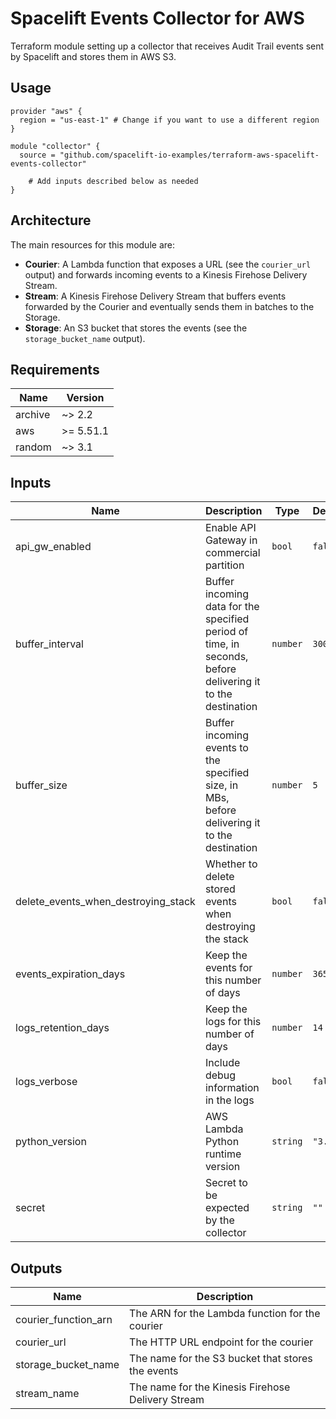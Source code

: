 # Spacelift Events Collector for AWS

Terraform module setting up a collector that receives Audit Trail events sent by Spacelift and stores them in AWS S3.

## Usage

```hcl
provider "aws" {
  region = "us-east-1" # Change if you want to use a different region
}

module "collector" {
  source = "github.com/spacelift-io-examples/terraform-aws-spacelift-events-collector"

	# Add inputs described below as needed
}
```

## Architecture

The main resources for this module are:

- **Courier**: A Lambda function that exposes a URL (see the `courier_url` output) and forwards incoming events to a Kinesis Firehose Delivery Stream.
- **Stream**: A Kinesis Firehose Delivery Stream that buffers events forwarded by the Courier and eventually sends them in batches to the Storage.
- **Storage**: An S3 bucket that stores the events (see the `storage_bucket_name` output).

<!-- BEGIN_TF_DOCS -->
## Requirements

| Name | Version |
|------|---------|
| archive | ~> 2.2 |
| aws | >= 5.51.1 |
| random | ~> 3.1 |

## Inputs

| Name | Description | Type | Default | Required |
|------|-------------|------|---------|:--------:|
| api\_gw\_enabled | Enable API Gateway in commercial partition | `bool` | `false` | no |
| buffer\_interval | Buffer incoming data for the specified period of time, in seconds, before delivering it to the destination | `number` | `300` | no |
| buffer\_size | Buffer incoming events to the specified size, in MBs, before delivering it to the destination | `number` | `5` | no |
| delete\_events\_when\_destroying\_stack | Whether to delete stored events when destroying the stack | `bool` | `false` | no |
| events\_expiration\_days | Keep the events for this number of days | `number` | `365` | no |
| logs\_retention\_days | Keep the logs for this number of days | `number` | `14` | no |
| logs\_verbose | Include debug information in the logs | `bool` | `false` | no |
| python\_version | AWS Lambda Python runtime version | `string` | `"3.9"` | no |
| secret | Secret to be expected by the collector | `string` | `""` | no |

## Outputs

| Name | Description |
|------|-------------|
| courier\_function\_arn | The ARN for the Lambda function for the courier |
| courier\_url | The HTTP URL endpoint for the courier |
| storage\_bucket\_name | The name for the S3 bucket that stores the events |
| stream\_name | The name for the Kinesis Firehose Delivery Stream |
<!-- END_TF_DOCS -->
